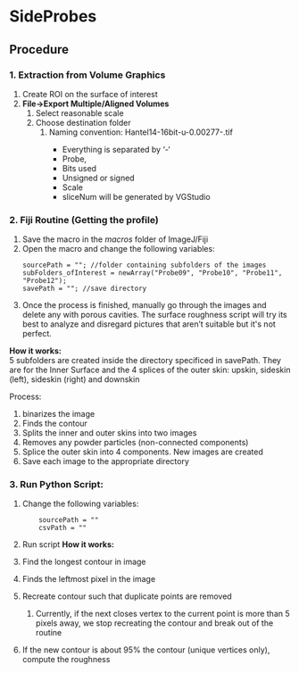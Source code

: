 # SideProbes

## Procedure
### 1. Extraction from Volume Graphics
1.	Create ROI on the surface of interest
2.	**File->Export Multiple/Aligned Volumes**
    1.	Select reasonable scale 
    1.	Choose destination folder 
        1.	Naming convention: Hantel14-16bit-u-0.00277-<sliceNum>.tif
            -	Everything is separated by ‘-‘
            -	Probe,
            -	Bits used
            -	Unsigned or signed 
            -	Scale
            -	sliceNum will be generated by VGStudio

### 2. Fiji Routine (Getting the profile)
1.  Save the macro in the *macros* folder of ImageJ/Fiji
1.  Open the macro and change the following variables: 
    ```
    sourcePath = ""; //folder containing subfolders of the images
    subFolders_ofInterest = newArray("Probe09", "Probe10", "Probe11", "Probe12");
    savePath = ""; //save directory
    ```
1.	Once the process is finished, manually go through the images and delete any with porous cavities. The surface roughness script will try its best to analyze and disregard pictures that aren’t suitable but it's not perfect.

**How it works:**  
5 subfolders are created inside the directory specificed in savePath. They are for the Inner Surface and the 4 splices of the outer skin: upskin, sideskin (left), sideskin (right) and downskin

Process:

1. binarizes the image
1. Finds the contour 
1. Splits the inner and outer skins into two images
1. Removes any powder particles (non-connected components)
1. Splice the outer skin into 4 components. New images are created
1. Save each image to the appropriate directory 

### 3. Run Python Script:
1. Change the following variables:
   ```
       sourcePath = ""
       csvPath = ""
   ```
2. Run script
**How it works:**

1.	Find the longest contour in image
2.	Finds the leftmost pixel in the image 
3.	Recreate contour such that duplicate points are removed 
    1.	Currently, if the next closes vertex to the current point is more than 5 pixels away, we stop recreating the contour and break out of the routine 
4.	If the new contour is about 95% the contour (unique vertices only), compute the roughness 
